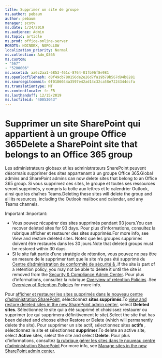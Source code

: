 ```yaml
---
title: Supprimer un site de groupe
ms.author: pebaum
author: pebaum
manager: scotv
ms.date: 1/24/2019
ms.audience: Admin
ms.topic: article
ms.prod: office-online-server
ROBOTS: NOINDEX, NOFOLLOW
localization_priority: Normal
ms.collection: Adm_O365
ms.custom:
- "567"
- "5200006"
ms.assetid: aa6c2aa1-6853-461c-8764-01fb96f8e981
ms.openlocfilehash: d8f49cb780156de2e26d7fa19b79b567d94b8281
ms.sourcegitcommit: 0f0186044a3597e42ad14c32ca58e7224344dcfa
ms.translationtype: MT
ms.contentlocale: fr-FR
ms.lasthandoff: 12/15/2019
ms.locfileid: "40053043"
---
```

# <a name="delete-a-sharepoint-site-that-belongs-to-an-office-365-group"></a><span data-ttu-id="f6234-102">Supprimer un site SharePoint qui appartient à un groupe Office 365</span><span class="sxs-lookup"><span data-stu-id="f6234-102">Delete a SharePoint site that belongs to an Office 365 group</span></span>

<span data-ttu-id="f6234-103">Les administrateurs globaux et les administrateurs SharePoint peuvent désormais supprimer des sites appartenant à un groupe Office 365.</span><span class="sxs-lookup"><span data-stu-id="f6234-103">Global admins and SharePoint admins can now delete sites that belong to an Office 365 group.</span></span> <span data-ttu-id="f6234-104">Si vous supprimez ces sites, le groupe et toutes ses ressources seront supprimés, y compris la boîte aux lettres et le calendrier Outlook, ainsi que les chaînes Teams.</span><span class="sxs-lookup"><span data-stu-id="f6234-104">Deleting these sites will delete the group and all its resources, including the Outlook mailbox and calendar, and any Teams channels.</span></span>
  
<span data-ttu-id="f6234-105">Important :</span><span class="sxs-lookup"><span data-stu-id="f6234-105">Important:</span></span>

- <span data-ttu-id="f6234-106">Vous pouvez récupérer des sites supprimés pendant 93 jours.</span><span class="sxs-lookup"><span data-stu-id="f6234-106">You can recover deleted sites for 93 days.</span></span> <span data-ttu-id="f6234-107">Pour plus d’informations, consultez la rubrique afficher et restaurer des sites supprimés.</span><span class="sxs-lookup"><span data-stu-id="f6234-107">For more info, see View and restore deleted sites.</span></span> <span data-ttu-id="f6234-108">Notez que les groupes supprimés doivent être restaurés dans les 30 jours.</span><span class="sxs-lookup"><span data-stu-id="f6234-108">Note that deleted groups must be restored within 30 days.</span></span>
- <span data-ttu-id="f6234-109">Si le site fait partie d’une stratégie de rétention, vous pouvez ne pas être en mesure de le supprimer tant que le site n’a pas été supprimé du [Centre d’administration de conformité de sécurité &amp; ](https://protection.office.com/?rfr=AdminCenter#/retention).</span><span class="sxs-lookup"><span data-stu-id="f6234-109">If the site is part of a retention policy, you may not be able to delete it until the site is removed from the [Security &amp; Compliance Admin Center](https://protection.office.com/?rfr=AdminCenter#/retention).</span></span> <span data-ttu-id="f6234-110">Pour plus d’informations, consultez la rubrique [Overview of retention Policies](https://docs.microsoft.com/office365/securitycompliance/retention-policies#content-in-onedrive-accounts-and-sharepoint-sites) .</span><span class="sxs-lookup"><span data-stu-id="f6234-110">See [Overview of Retention Policies](https://docs.microsoft.com/office365/securitycompliance/retention-policies#content-in-onedrive-accounts-and-sharepoint-sites) for more info.</span></span>
  
<span data-ttu-id="f6234-111">Pour [afficher et restaurer les sites supprimés dans le nouveau centre d’administration SharePoint](https://docs.microsoft.com/sharepoint/view-and-restore-deleted-sites-in-new-admin-center), sélectionnez **sites supprimés**.</span><span class="sxs-lookup"><span data-stu-id="f6234-111">To [view and restore deleted sites in the new SharePoint admin center](https://docs.microsoft.com/sharepoint/view-and-restore-deleted-sites-in-new-admin-center), select **Deleted sites**.</span></span> <span data-ttu-id="f6234-112">Sélectionnez le site qui a été supprimé et choisissez restaurer ou supprimer (ce qui supprimera définitivement le site).</span><span class="sxs-lookup"><span data-stu-id="f6234-112">Select the site that has been deleted and choose either Restore or Delete (which will permanently delete the site).</span></span> <span data-ttu-id="f6234-113">Pour supprimer un site actif, sélectionnez sites **actifs** , sélectionnez le site et sélectionnez **supprimer**.</span><span class="sxs-lookup"><span data-stu-id="f6234-113">To delete an active site, select **Active** sites, select the site and select **Delete**.</span></span> <span data-ttu-id="f6234-114">Pour plus d’informations, consultez [la rubrique gérer les sites dans le nouveau centre d’administration SharePoint](https://docs.microsoft.com/sharepoint/manage-sites-in-new-admin-center).</span><span class="sxs-lookup"><span data-stu-id="f6234-114">For more info, see [Manage sites in the new SharePoint admin center](https://docs.microsoft.com/sharepoint/manage-sites-in-new-admin-center).</span></span>
  